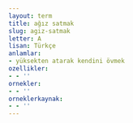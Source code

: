 ```yaml
---
layout: term
title: ağız satmak
slug: agiz-satmak
letter: A
lisan: Türkçe
anlamlar:
- yüksekten atarak kendini övmek
ozellikler:
- - ''
ornekler:
- - ''
orneklerkaynak:
- - ''
---
```

